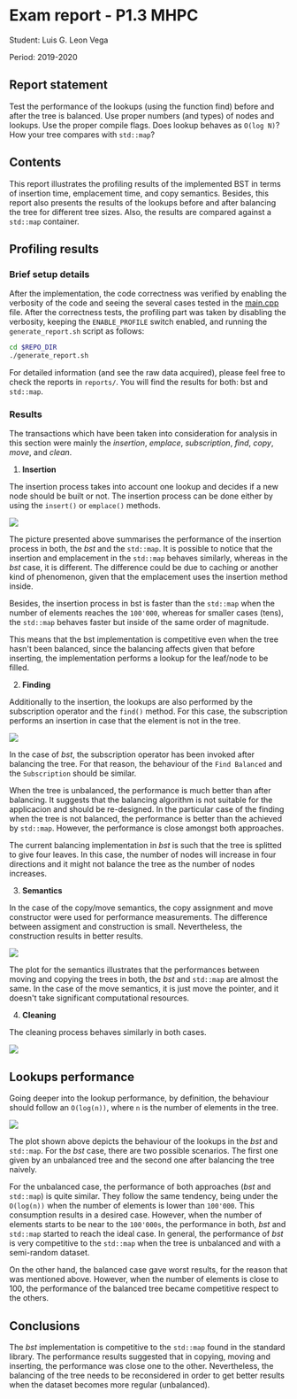 # Exam report - P1.3 MHPC

Student: Luis G. Leon Vega

Period: 2019-2020

## Report statement

Test the performance of the lookups (using the function find) before and 
after the tree is balanced. Use proper numbers (and types) of nodes and 
lookups. Use the proper compile flags. Does lookup behaves as `O(log N)`? 
How your tree compares with `std::map`?

## Contents

This report illustrates the profiling results of the implemented BST in terms 
of insertion time, emplacement time, and copy semantics. Besides, this report
also presents the results of the lookups before and after balancing the tree
for different tree sizes. Also, the results are compared against a 
`std::map` container.

## Profiling results

### Brief setup details 

After the implementation, the code correctness was verified by enabling the
verbosity of the code and seeing the several cases tested in the 
[main.cpp](main.cpp) file. After the correctness tests, the profiling part
was taken by disabling the verbosity, keeping the `ENABLE_PROFILE` switch
enabled, and running the `generate_report.sh` script as follows:

```bash
cd $REPO_DIR
./generate_report.sh
```

For detailed information (and see the raw data acquired), please feel free
to check the reports in `reports/`. You will find the results for both: 
bst and `std::map`.

### Results

The transactions which have been taken into consideration for analysis in
this section were mainly the *insertion*, *emplace*, *subscription*, *find*, 
*copy*, *move*, and *clean*.

1. **Insertion**

The insertion process takes into account one lookup and decides if a new 
node should be built or not. The insertion process can be done either by
using the `insert()` or `emplace()` methods.

![](plots/insertion.png)

The picture presented above summarises the performance of the insertion
process in both, the *bst* and the `std::map`. It is possible to notice that 
the insertion and emplacement in the `std::map` behaves similarly, whereas in 
the *bst* case, it is different. The difference could be due to caching or 
another kind of phenomenon, given that the emplacement uses the insertion 
method inside.

Besides, the insertion process in bst is faster than the `std::map` when the 
number of elements reaches the `100'000`, whereas for smaller cases (tens),
the `std::map` behaves faster but inside of the same order of magnitude.

This means that the bst implementation is competitive even when the tree hasn't
been balanced, since the balancing affects given that before inserting, the
implementation performs a lookup for the leaf/node to be filled.

2. **Finding**

Additionally to the insertion, the lookups are also performed by the 
subscription operator and the `find()` method. For this case, the subscription
performs an insertion in case that the element is not in the tree.

![](plots/finding.png)

In the case of *bst*, the subscription operator has been invoked after 
balancing the tree. For that reason, the behaviour of the `Find Balanced` and the `Subscription` should be similar.

When the tree is unbalanced, the performance is much better than after 
balancing. It suggests that the balancing algorithm is not suitable for the 
applicacion and should be re-designed. In the particular case of the finding 
when the tree is not balanced, the performance is better than the achieved by
`std::map`. However, the performance is close amongst both approaches.

The current balancing implementation in *bst* is such that the tree is 
splitted to give four leaves. In this case, the number of nodes will increase 
in four directions and it might not balance the tree as the number of nodes 
increases.

3. **Semantics**

In the case of the copy/move semantics, the copy assignment and move 
constructor were used for performance measurements. The difference between 
assigment and construction is small. Nevertheless, the construction results in
better results.

![](plots/semantics.png)

The plot for the semantics illustrates that the performances between moving and
 copying the trees in both, the *bst* and `std::map` are almost the same. In 
 the case of the move semantics, it is just move the pointer, and it doesn't 
 take significant computational resources.

4. **Cleaning**

The cleaning process behaves similarly in both cases.

![](plots/cleaning.png)

## Lookups performance

Going deeper into the lookup performance, by definition, the behaviour should follow an `O(log(n))`, where `n` is the number of elements in the tree.

![](plots/lookup.png)

The plot shown above depicts the behaviour of the lookups in the *bst* and 
`std::map`. For the *bst* case, there are two possible scenarios. The first 
one given by an unbalanced tree and the second one after balancing the tree 
naively.

For the unbalanced case, the performance of both approaches 
(*bst* and `std::map`) is quite similar. They follow the same tendency, being 
under the `O(log(n))` when the number of elements is lower than `100'000`. 
This consumption results in a desired case. However, when the number of 
elements starts to be near to the `100'000s`, the performance in both, *bst*
and `std::map` started to reach the ideal case. In general, the performance of 
*bst* is very competitive to the `std::map` when the tree is unbalanced and 
with a semi-random dataset.

On the other hand, the balanced case gave worst results, for the reason that was mentioned above. However, when the number of elements is close to 100, the performance of the balanced tree became competitive respect to the others.

## Conclusions

The *bst* implementation is competitive to the `std::map` found in the 
standard library. The performance results suggested that in copying, moving 
and inserting, the performance was close one to the other. Nevertheless, the 
balancing of the tree needs to be reconsidered in order to get better results
when the dataset becomes more regular (unbalanced).